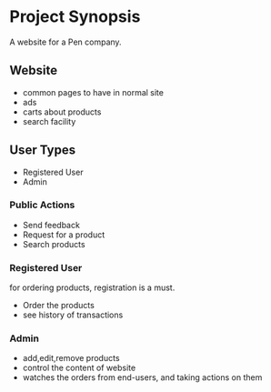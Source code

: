 # Project Synopsis

A website for a Pen company. 

## Website

* common pages to have in normal site
* ads 
* carts about products
* search facility 

## User Types

* Registered User
* Admin

### Public Actions

* Send feedback
* Request for a product
* Search products

### Registered User

for ordering products, registration is a must.

* Order the products
* see history of transactions

### Admin

* add,edit,remove products
* control the content of website
* watches the orders from end-users, and taking actions on them

